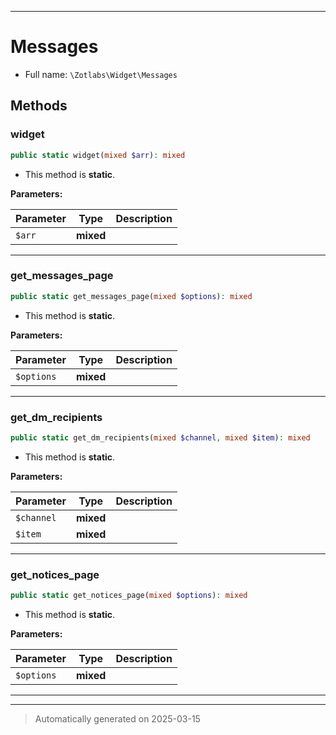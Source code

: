 ***

# Messages





* Full name: `\Zotlabs\Widget\Messages`




## Methods


### widget



```php
public static widget(mixed $arr): mixed
```



* This method is **static**.




**Parameters:**

| Parameter | Type | Description |
|-----------|------|-------------|
| `$arr` | **mixed** |  |





***

### get_messages_page



```php
public static get_messages_page(mixed $options): mixed
```



* This method is **static**.




**Parameters:**

| Parameter | Type | Description |
|-----------|------|-------------|
| `$options` | **mixed** |  |





***

### get_dm_recipients



```php
public static get_dm_recipients(mixed $channel, mixed $item): mixed
```



* This method is **static**.




**Parameters:**

| Parameter | Type | Description |
|-----------|------|-------------|
| `$channel` | **mixed** |  |
| `$item` | **mixed** |  |





***

### get_notices_page



```php
public static get_notices_page(mixed $options): mixed
```



* This method is **static**.




**Parameters:**

| Parameter | Type | Description |
|-----------|------|-------------|
| `$options` | **mixed** |  |





***


***
> Automatically generated on 2025-03-15
